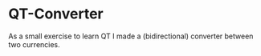 # QT-Converter
As a small exercise to learn QT I made a (bidirectional) converter between two currencies.

